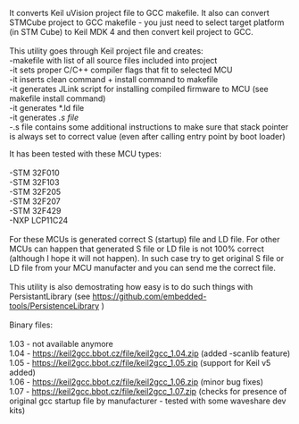 It converts Keil uVision project file to GCC makefile. It also can convert STMCube project to GCC makefile - you just need to select target platform (in STM Cube) to Keil MDK 4 and then convert keil project to GCC.<br />
<br />
This utility goes through Keil project file and creates:<br />
  -makefile with list of all source files included into project<br />
  -it sets proper C/C++ compiler flags that fit to selected MCU<br />
  -it inserts clean command + install command to makefile<br />
  -it generates JLink script for installing compiled firmware to MCU (see makefile install command)<br />
  -it generates *.ld file<br />
  -it generates *.s  file<br />
  -*.s file contains some additional instructions to make sure that stack pointer is always set to correct value
  (even after calling entry point by boot loader)
<br />

It has been tested with these MCU types:<br />
<br />
-STM 32F010<br />
-STM 32F103<br />
-STM 32F205<br />
-STM 32F207<br />
-STM 32F429<br />
-NXP LCP11C24<br />
<br />
For these MCUs is generated correct S (startup) file and LD file. For other MCUs can happen that generated S file or LD file is not 100% correct (although I hope it will not happen). In such case try to get original S file or LD file from your MCU manufacter and you can send me the correct file.<br />
<br />
This utility is also demostrating how easy is to do such things with PersistantLibrary (see https://github.com/embedded-tools/PersistenceLibrary )<br />
<br />
Binary files:<br />
<br />
1.03 - not available anymore<br />
1.04 - https://keil2gcc.bbot.cz/file/keil2gcc_1.04.zip  (added -scanlib feature)<br />
1.05 - https://keil2gcc.bbot.cz/file/keil2gcc_1.05.zip  (support for Keil v5 added)<br />
1.06 - https://keil2gcc.bbot.cz/file/keil2gcc_1.06.zip  (minor bug fixes)<br />
1.07 - https://keil2gcc.bbot.cz/file/keil2gcc_1.07.zip  (checks for presence of original gcc startup file by manufacturer - tested with some waveshare dev kits)<br />
  

